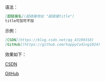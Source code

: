 语法：

```markdown
[超链接名](超链接地址 "超链接title")
title可加可不加
```

示例：

```markdown
[CSDN](https://blog.csdn.net/qq_43199318)
[GitHub](https://github.com/happyCoding1024)
```

效果如下：

[CSDN](https://blog.csdn.net/qq_43199318)

[GitHub](https://github.com/happyCoding1024)